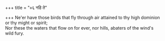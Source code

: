 +++
title = "०६ नहि ते"

+++
Ne'er have those birds that fly through air attained to thy high dominion or thy might or spirit;  
     Nor these the waters that flow on for ever, nor hills, abaters of the wind's wild fury.